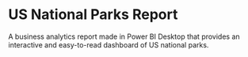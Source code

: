 # US National Parks Report

A business analytics report made in Power BI Desktop that provides an interactive and easy-to-read dashboard of US national parks.

